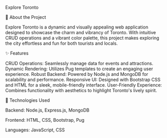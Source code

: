 Explore Toronto

🌆 About the Project

Explore Toronto is a dynamic and visually appealing web application designed to showcase the charm and vibrancy of Toronto. With intuitive CRUD operations and a vibrant color palette, this project makes exploring the city effortless and fun for both tourists and locals.

✨ Features

CRUD Operations: Seamlessly manage data for events and attractions.
Dynamic Rendering: Utilizes Pug templates to create an engaging user experience.
Robust Backend: Powered by Node.js and MongoDB for scalability and performance.
Responsive UI: Designed with Bootstrap CSS and HTML for a sleek, mobile-friendly interface.
User-Friendly Experience: Combines functionality with aesthetics to highlight Toronto's lively spirit.

🚀 Technologies Used

Backend: Node.js, Express.js, MongoDB

Frontend: HTML, CSS, Bootstrap, Pug

Languages: JavaScript, CSS


